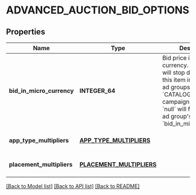 # ADVANCED_AUCTION_BID_OPTIONS

## Properties
Name | Type | Description | Notes
------------ | ------------- | ------------- | -------------
**bid_in_micro_currency** | **INTEGER_64** | Bid price in micro currency. A value of 0 will stop distribution for this item in &#x60;MAX_BID&#x60; ad groups in &#x60;CATALOG_SALES&#x60; campaigns. A value of &#x60;null&#x60; will fallback to the ad group&#39;s &#x60;bid_in_micro_currency&#x60;. | [optional] [default to null]
**app_type_multipliers** | [**APP_TYPE_MULTIPLIERS**](AppTypeMultipliers.md) |  | [optional] [default to null]
**placement_multipliers** | [**PLACEMENT_MULTIPLIERS**](PlacementMultipliers.md) |  | [optional] [default to null]

[[Back to Model list]](../README.md#documentation-for-models) [[Back to API list]](../README.md#documentation-for-api-endpoints) [[Back to README]](../README.md)


